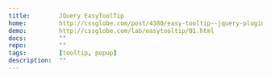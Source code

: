 ```yaml
---
title:        JQuery EasyToolTip
home:         http://cssglobe.com/post/4380/easy-tooltip--jquery-plugin
demo:         http://cssglobe.com/lab/easytooltip/01.html
docs:         ""
repo:         ""
tags:         [tooltip, popup]
description:  ""
---
```


